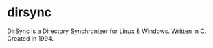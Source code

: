 # dirsync
DirSync is a Directory Synchronizer for Linux &amp; Windows. Written in C.  Created in 1994.
